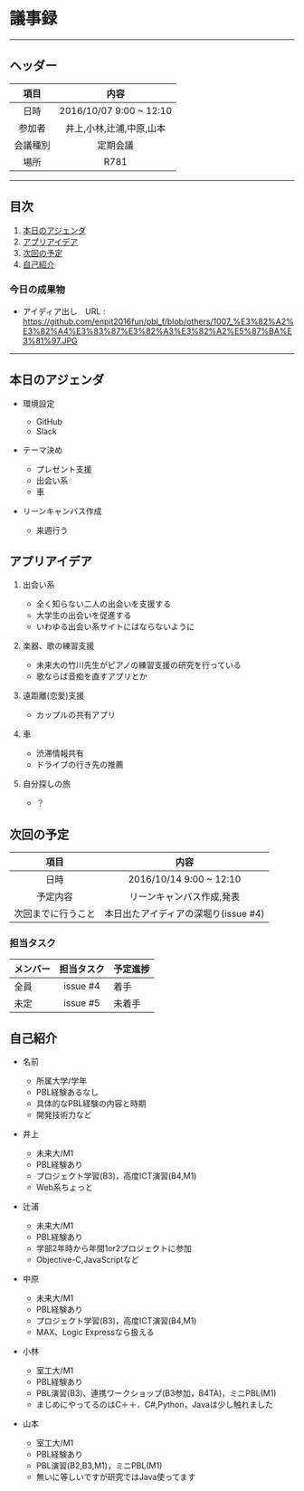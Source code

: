 # 議事録
---
## ヘッダー
|項目|内容|
|:--:|:--:|
| 日時 | 2016/10/07  9:00 ~ 12:10|
| 参加者 | 井上,小林,辻浦,中原,山本 |
| 会議種別 | 定期会議 |
| 場所 | R781 |

---
## 目次
1. [本日のアジェンダ](#anchar1)
2. [アプリアイデア](#anchar2)
3. [次回の予定](#anchar3)
4. [自己紹介](#anchar4)

### 今日の成果物 
- アイディア出し　URL : https://github.com/enpit2016fun/pbl_f/blob/others/1007_%E3%82%A2%E3%82%A4%E3%83%87%E3%82%A3%E3%82%A2%E5%87%BA%E3%81%97.JPG

---

## <div id="anchar1"/>本日のアジェンダ
- 環境設定
	- GitHub
	- Slack
- テーマ決め
	- プレゼント支援
	- 出会い系
	- 車

- リーンキャンバス作成
	- 来週行う



## <div id="anchar2"/>アプリアイデア
1. 出会い系
	- 全く知らない二人の出会いを支援する
	- 大学生の出会いを促進する
	- いわゆる出会い系サイトにはならないように
	 
2. 楽器、歌の練習支援
	- 未来大の竹川先生がピアノの練習支援の研究を行っている
	- 歌ならば音痴を直すアプリとか
	
3. 遠距離(恋愛)支援
	- カップルの共有アプリ

4. 車
	- 渋滞情報共有
	- ドライブの行き先の推薦

5. 自分探しの旅
	- ？


## <div id="anchar3"/>次回の予定
|項目|内容|
|:--:|:--:|
| 日時 | 2016/10/14  9:00 ~ 12:10|
| 予定内容 | リーンキャンバス作成,発表 |
| 次回までに行うこと | 本日出たアイディアの深堀り(issue #4) |

### 担当タスク
| メンバー | 担当タスク | 予定進捗 |
| :-- | :--: | :-- |
| 全員 | issue #4 | 着手 |
| 未定 | issue #5 | 未着手 |

## <div id="anchar4"/>自己紹介
- 名前
	- 所属大学/学年
	- PBL経験あるなし
	- 具体的なPBL経験の内容と時期
	- 開発技術力など
- 井上
	- 未来大/M1
	- PBL経験あり
	- プロジェクト学習(B3)，高度ICT演習(B4,M1)
	- Web系ちょっと
- 辻浦
	- 未来大/M1
	- PBL経験あり
	- 学部2年時から年間1or2プロジェクトに参加
	- Objective-C,JavaScriptなど
- 中原
	- 未来大/M1
	- PBL経験あり
	- プロジェクト学習(B3)，高度ICT演習(B4,M1)
	- MAX、Logic Expressなら扱える

- 小林
	- 室工大/M1
	- PBL経験あり
	- PBL演習(B3)、連携ワークショップ(B3参加，B4TA)，ミニPBL(M1)
	- まじめにやってるのはC＋＋．C#,Python，Javaは少し触れました

- 山本
	- 室工大/M1
	- PBL経験あり
	- PBL演習(B2,B3,M1)，ミニPBL(M1)
	- 無いに等しいですが研究ではJava使ってます
